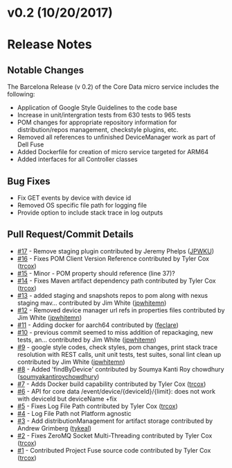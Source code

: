 # v0.2 (10/20/2017)
# Release Notes

## Notable Changes
The Barcelona Release (v 0.2) of the Core Data micro service includes the following:
* Application of Google Style Guidelines to the code base
* Increase in unit/intergration tests from 630 tests to 965 tests
* POM changes for appropriate repository information for distribution/repos management, checkstyle plugins, etc.
* Removed all references to unfinished DeviceManager work as part of Dell Fuse
* Added Dockerfile for creation of micro service targeted for ARM64 
* Added interfaces for all Controller classes

## Bug Fixes
* Fix GET events by device with device id
* Removed OS specific file path for logging file 
* Provide option to include stack trace in log outputs

## Pull Request/Commit Details
 - [#17](https://github.com/edgexfoundry/core-data/pull/17) - Remove staging plugin contributed by Jeremy Phelps ([JPWKU](https://github.com/JPWKU))
 - [#16](https://github.com/edgexfoundry/core-data/pull/16) - Fixes POM Client Version Reference contributed by Tyler Cox ([trcox](https://github.com/trcox))
 - [#15](https://github.com/edgexfoundry/core-data/issues/15) - Minor - POM property should reference <core-metadata-client> (line 37)?
 - [#14](https://github.com/edgexfoundry/core-data/pull/14) - Fixes Maven artifact dependency path contributed by Tyler Cox ([trcox](https://github.com/trcox))
 - [#13](https://github.com/edgexfoundry/core-data/pull/13) - added staging and snapshots repos to pom along with nexus staging mav… contributed by Jim White ([jpwhitemn](https://github.com/jpwhitemn))
 - [#12](https://github.com/edgexfoundry/core-data/pull/12) - Removed device manager url refs in properties files contributed by Jim White ([jpwhitemn](https://github.com/jpwhitemn))
 - [#11](https://github.com/edgexfoundry/core-data/pull/11) - Adding docker for aarch64 contributed by ([feclare](https://github.com/feclare))
 - [#10](https://github.com/edgexfoundry/core-data/pull/10) - previous commit seemed to miss addition of repackaging, new tests, an… contributed by Jim White ([jpwhitemn](https://github.com/jpwhitemn))
 - [#9](https://github.com/edgexfoundry/core-data/pull/9) - google style codes, check styles, pom changes, print stack trace resolution with REST calls, unit unit tests, test suites, sonal lint clean up contributed by Jim White ([jpwhitemn](https://github.com/jpwhitemn))
 - [#8](https://github.com/edgexfoundry/core-data/pull/8) - Added 'findByDevice' contributed by Soumya Kanti Roy chowdhury ([soumyakantiroychowdhury](https://github.com/soumyakantiroychowdhury))
 - [#7](https://github.com/edgexfoundry/core-data/pull/7) - Adds Docker build capability contributed by Tyler Cox ([trcox](https://github.com/trcox))
 - [#6](https://github.com/edgexfoundry/core-data/issues/6) - API for core data /event/device/{deviceId}/{limit}: does not work with deviceId but deviceName +fix
 - [#5](https://github.com/edgexfoundry/core-data/pull/5) - Fixes Log File Path contributed by Tyler Cox ([trcox](https://github.com/trcox))
 - [#4](https://github.com/edgexfoundry/core-data/issues/4) - Log File Path not Platform agnostic
 - [#3](https://github.com/edgexfoundry/core-data/pull/3) - Add distributionManagement for artifact storage contributed by Andrew Grimberg ([tykeal](https://github.com/tykeal))
 - [#2](https://github.com/edgexfoundry/core-data/pull/2) - Fixes ZeroMQ Socket Multi-Threading contributed by Tyler Cox ([trcox](https://github.com/trcox))
 - [#1](https://github.com/edgexfoundry/core-data/pull/1) - Contributed Project Fuse source code contributed by Tyler Cox ([trcox](https://github.com/trcox))
